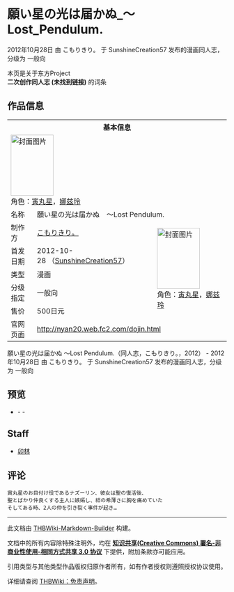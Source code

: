 # 願い星の光は届かぬ_～Lost_Pendulum.

<!-- source html: G:\repos\THBWiki-Markdown-Builder\THBWikiMarkdown\Temp\main\1\14\ns0%3A%E9%A1%98%E3%81%84%E6%98%9F%E3%81%AE%E5%85%89%E3%81%AF%E5%B1%8A%E3%81%8B%E3%81%AC_%EF%BD%9ELost_Pendulum%2E.html -->

2012年10月28日 由 こもりきり。 于 SunshineCreation57 发布的漫画同人志，分级为 一般向

本页是关于东方Project  
 **二次创作同人志 (未找到链接)** 的词条
## 作品信息

<table><tbody><tr><th colspan="3">基本信息</th></tr><tr><td class="cover-artwork-mobile" colspan="2"><a href="./文件-願い星の光は届かぬ_～Lost_Pendulum.封面.jpg.md" class="image" title="封面图片"><img alt="封面图片" src="https://upload.thwiki.cc/thumb/f/f0/%E9%A1%98%E3%81%84%E6%98%9F%E3%81%AE%E5%85%89%E3%81%AF%E5%B1%8A%E3%81%8B%E3%81%AC_%EF%BD%9ELost_Pendulum.%E5%B0%81%E9%9D%A2.jpg/98px-%E9%A1%98%E3%81%84%E6%98%9F%E3%81%AE%E5%85%89%E3%81%AF%E5%B1%8A%E3%81%8B%E3%81%AC_%EF%BD%9ELost_Pendulum.%E5%B0%81%E9%9D%A2.jpg" decoding="async" loading="lazy" width="98" height="140" srcset="https://upload.thwiki.cc/thumb/f/f0/%E9%A1%98%E3%81%84%E6%98%9F%E3%81%AE%E5%85%89%E3%81%AF%E5%B1%8A%E3%81%8B%E3%81%AC_%EF%BD%9ELost_Pendulum.%E5%B0%81%E9%9D%A2.jpg/147px-%E9%A1%98%E3%81%84%E6%98%9F%E3%81%AE%E5%85%89%E3%81%AF%E5%B1%8A%E3%81%8B%E3%81%AC_%EF%BD%9ELost_Pendulum.%E5%B0%81%E9%9D%A2.jpg 1.5x, https://upload.thwiki.cc/thumb/f/f0/%E9%A1%98%E3%81%84%E6%98%9F%E3%81%AE%E5%85%89%E3%81%AF%E5%B1%8A%E3%81%8B%E3%81%AC_%EF%BD%9ELost_Pendulum.%E5%B0%81%E9%9D%A2.jpg/196px-%E9%A1%98%E3%81%84%E6%98%9F%E3%81%AE%E5%85%89%E3%81%AF%E5%B1%8A%E3%81%8B%E3%81%AC_%EF%BD%9ELost_Pendulum.%E5%B0%81%E9%9D%A2.jpg 2x" data-file-width="455" data-file-height="650"></a><div class="cover-char">角色：<a href="./寅丸星.md" title="寅丸星">寅丸星</a>，<a href="./娜兹玲.md" title="娜兹玲">娜兹玲</a></div></td>
</tr><tr><td class="label">名称</td><td colspan="2"> 願い星の光は届かぬ　～Lost Pendulum. </td></tr><tr><td class="label">制作方</td><td><a href="./こもりきり。.md" title="こもりきり。">こもりきり。</a></td><td class="cover-artwork" rowspan="5" style="min-width:140px;"><a href="./文件-願い星の光は届かぬ_～Lost_Pendulum.封面.jpg.md" class="image" title="封面图片"><img alt="封面图片" src="https://upload.thwiki.cc/thumb/f/f0/%E9%A1%98%E3%81%84%E6%98%9F%E3%81%AE%E5%85%89%E3%81%AF%E5%B1%8A%E3%81%8B%E3%81%AC_%EF%BD%9ELost_Pendulum.%E5%B0%81%E9%9D%A2.jpg/98px-%E9%A1%98%E3%81%84%E6%98%9F%E3%81%AE%E5%85%89%E3%81%AF%E5%B1%8A%E3%81%8B%E3%81%AC_%EF%BD%9ELost_Pendulum.%E5%B0%81%E9%9D%A2.jpg" decoding="async" loading="lazy" width="98" height="140" srcset="https://upload.thwiki.cc/thumb/f/f0/%E9%A1%98%E3%81%84%E6%98%9F%E3%81%AE%E5%85%89%E3%81%AF%E5%B1%8A%E3%81%8B%E3%81%AC_%EF%BD%9ELost_Pendulum.%E5%B0%81%E9%9D%A2.jpg/147px-%E9%A1%98%E3%81%84%E6%98%9F%E3%81%AE%E5%85%89%E3%81%AF%E5%B1%8A%E3%81%8B%E3%81%AC_%EF%BD%9ELost_Pendulum.%E5%B0%81%E9%9D%A2.jpg 1.5x, https://upload.thwiki.cc/thumb/f/f0/%E9%A1%98%E3%81%84%E6%98%9F%E3%81%AE%E5%85%89%E3%81%AF%E5%B1%8A%E3%81%8B%E3%81%AC_%EF%BD%9ELost_Pendulum.%E5%B0%81%E9%9D%A2.jpg/196px-%E9%A1%98%E3%81%84%E6%98%9F%E3%81%AE%E5%85%89%E3%81%AF%E5%B1%8A%E3%81%8B%E3%81%AC_%EF%BD%9ELost_Pendulum.%E5%B0%81%E9%9D%A2.jpg 2x" data-file-width="455" data-file-height="650"></a><div class="cover-char">角色：<a href="./寅丸星.md" title="寅丸星">寅丸星</a>，<a href="./娜兹玲.md" title="娜兹玲">娜兹玲</a></div></td>
</tr><tr><td class="label">首发日期</td><td>2012-10-28&#160;（<a href="/展会作品列表?e=SunshineCreation%2357">SunshineCreation57</a>）</td></tr><tr><td class="label">类型</td><td>漫画</td></tr><tr><td class="label">分级指定</td><td>一般向</td></tr><tr><td class="label">售价</td><td>500日元</td></tr>
<tr><td class="label">官网页面</td><td colspan="2"><a rel="nofollow" class="external free" href="http://nyan20.web.fc2.com/dojin.html">http://nyan20.web.fc2.com/dojin.html</a></td></tr></tbody></table>

願い星の光は届かぬ ～Lost Pendulum.（同人志，こもりきり。，2012） - 2012年10月28日 由 こもりきり。 于 SunshineCreation57 发布的漫画同人志，分级为 一般向
## 预览
- [](./文件-願い星の光は届かぬ_～Lost_Pendulum.预览图1.jpg.md)- [](./文件-願い星の光は届かぬ_～Lost_Pendulum.预览图2.jpg.md)- [](./文件-願い星の光は届かぬ_～Lost_Pendulum.预览图3.jpg.md)

## Staff
- [卯林](./卯林.md)

## 评论
```
寅丸星のお目付け役であるナズーリン、彼女は聖の復活後、
聖とばかり仲良くする主人に嫉妬し、絆の希薄さに胸を痛めていた
そしてある時、2人の仲を引き裂く事件が起き…
```

  
  

  





---

此文档由 [THBWiki-Markdown-Builder](https://github.com/Delsin-Yu/THBWiki-Markdown-Builder) 构建。

文档中的所有内容除特殊注明外，均在 [**知识共享(Creative Commons) 署名-非商业性使用-相同方式共享 3.0 协议**](https://creativecommons.org/licenses/by-sa/3.0/deed.zh-hans) 下提供，附加条款亦可能应用。

引用类型与其他类型作品版权归原作者所有，如有作者授权则遵照授权协议使用。

详细请查阅 [THBWiki：免责声明](https://thbwiki.cc/THBWiki:%E5%85%8D%E8%B4%A3%E5%A3%B0%E6%98%8E)。

